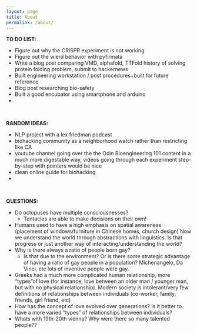 ```yaml
---
layout: page
title: About
permalink: /about/
---
```


**TO DO LIST:**
* Figure out why the CRISPR experiment is not working 
* Figure out the wierd behavior with pyfirmata
* Write a blog post comparing VMD, alphafold, TTFold history of solving protein folding problem, submit to hackernews
* Built engineering workstation / post procedures+built for future reference
* Blog post researching bio-safety
* Built a good encubator using smartphone and arduino 
* 

&nbsp;&nbsp;

**RANDOM IDEAS:**
* NLP project with a lex friedman podcast
* biohacking community as a neighborhood watch rather than restricting like CA
* youtube channel going over the the Odin Bioengineering 101 content in a much more digestable way, videos going through each experiment step-by-step with pointers would be nice
* clean online guide for biohacking 
* 

&nbsp;&nbsp;


**QUESTIONS:**
* Do octopuses have multiple consciousnesses?
    * Tentacles are able to make decisions on their own!
* Humans used to have a high emphasis on spatial awareness. (placement of windows/furniture in Chinese homes, church design) Now we understand the world through abstractions with linguistics. Is that progress or just another way of interacting/understanding the world?
* Why is there always a ratio of people born gay? 
    * Is that due to the environment? Or is there some strategic advantage of having a ratio of gay people in a population? Michenangelo, Da Vinci, etc lots of inventive people were gay. 
* Greeks had a much more complicated human relationship, more “types”of love (for instance, love between an older man / younger man, but with no physical relationship). Modern society is intolerant/very few definitions of relationships between individuals (co-worker, family, friends, girl friend, etc) 
* How has the concept of love evolved over generations? Is it better to have a more varied “types” of relationships between individuals? 
* Whats with 19th-20th vienna? Why were there so many talented people??


